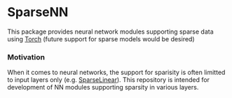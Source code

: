 # SparseNN

This package provides neural network modules supporting sparse data using [Torch](https://github.com/torch/torch7/blob/master/README.md) (future support for sparse models would be desired)

### Motivation
When it comes to neural networks, the support for sparisity is often limitted to input layers only (e.g. [SparseLinear](https://github.com/torch/nn/blob/master/doc/simple.md#nn.SparseLinear)). This repository is intended for development of NN modules supporting sparsity in various layers.
